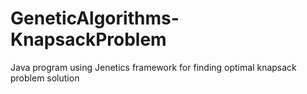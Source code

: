 # GeneticAlgorithms-KnapsackProblem
Java program using Jenetics framework for finding optimal knapsack problem solution
